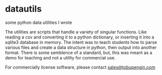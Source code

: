 # datautils
some python data utilities I wrote

The utilities are scripts that handle a variety of singular functions.  Like reading a csv and converting it to a python dictionary, or inserting it into a sqlite3 database in memory.  The intent was to teach students how to parse various files and create a data structure in python, then output into another format.  There is some semblence of a standard, but, this was meant as a demo for teaching and not a utility for commercial use.

For commercially license software, please contact sales@tobupengin.com
